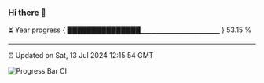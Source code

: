 ### Hi there 👋

⏳ Year progress { ███████████████▁▁▁▁▁▁▁▁▁▁▁▁▁▁▁ } 53.15 %

---

⏰ Updated on Sat, 13 Jul 2024 12:15:54 GMT

![Progress Bar CI](https://github.com/code-lakshay/GitHub-Actions-Demo/workflows/Progress%20Bar%20CI/badge.svg)
